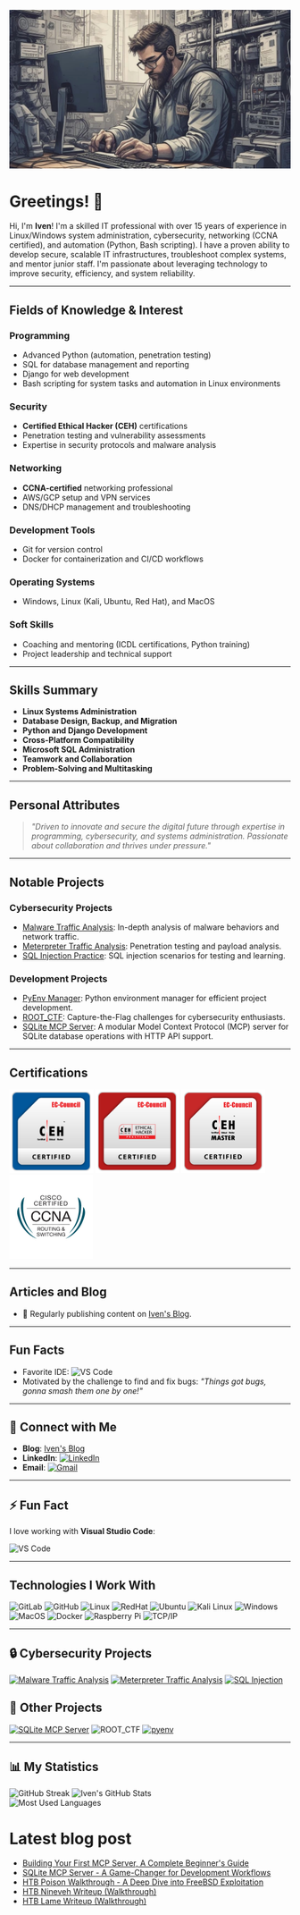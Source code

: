 ![Iven's GitHub Banner](./img/cover.jpg)


# Greetings! 👋

Hi, I'm **Iven**! I'm a skilled IT professional with over 15 years of experience in
Linux/Windows system administration, cybersecurity, networking (CCNA
certified), and automation (Python, Bash scripting). I have a proven ability to
develop secure, scalable IT infrastructures, troubleshoot complex
systems, and mentor junior staff. I'm passionate about leveraging
technology to improve security, efficiency, and system reliability.

---

## Fields of Knowledge & Interest

### Programming
- Advanced Python (automation, penetration testing)
- SQL for database management and reporting
- Django for web development
- Bash scripting for system tasks and automation in Linux environments

### Security
- **Certified Ethical Hacker (CEH)** certifications
- Penetration testing and vulnerability assessments
- Expertise in security protocols and malware analysis

### Networking
- **CCNA-certified** networking professional
- AWS/GCP setup and VPN services
- DNS/DHCP management and troubleshooting

### Development Tools
- Git for version control
- Docker for containerization and CI/CD workflows

### Operating Systems
- Windows, Linux (Kali, Ubuntu, Red Hat), and MacOS

### Soft Skills
- Coaching and mentoring (ICDL certifications, Python training)
- Project leadership and technical support

---

## Skills Summary

- **Linux Systems Administration**
- **Database Design, Backup, and Migration**
- **Python and Django Development**
- **Cross-Platform Compatibility**
- **Microsoft SQL Administration**
- **Teamwork and Collaboration**
- **Problem-Solving and Multitasking**

---

## Personal Attributes
> _"Driven to innovate and secure the digital future through expertise in programming, cybersecurity, and systems administration. Passionate about collaboration and thrives under pressure."_

---

## Notable Projects

### Cybersecurity Projects
- [Malware Traffic Analysis](https://github.com/iven86/Malware-Traffic-Analysis): In-depth analysis of malware behaviors and network traffic.
- [Meterpreter Traffic Analysis](https://github.com/iven86/Meterpreter-Traffic-Analysis): Penetration testing and payload analysis.
- [SQL Injection Practice](https://github.com/iven86): SQL injection scenarios for testing and learning.

### Development Projects
- [PyEnv Manager](https://github.com/iven86/pyenv): Python environment manager for efficient project development.
- [ROOT_CTF](https://github.com/iven86): Capture-the-Flag challenges for cybersecurity enthusiasts.
- [SQLite MCP Server](https://github.com/iven86/sqlite-mcp-server): A modular Model Context Protocol (MCP) server for SQLite database operations with HTTP API support.

---

## Certifications
<p>
<a href="#"><img src="./img/CEH.png" alt="CEH" height="150" /></a>
<a href="#"><img src="./img/CEHPRACTICAL.png" alt="CEH Practical" height="150" /></a>
<a href="#"><img src="./img/CEHMASTER.png" alt="CEH Master" height="150" /></a>
<a href="#"><img src="./img/ccna-routing-switching.png" alt="CCNA Routing & Switching" height="150" /></a>
</p>

---

## Articles and Blog
- 📄 Regularly publishing content on [Iven's Blog](http://www.iven.in/).

---

## Fun Facts
- Favorite IDE: ![VS Code](https://img.shields.io/badge/-Visual%20Studio%20Code-000000?style=flat-square&logo=visual-studio-code&logoColor=007ACC)
- Motivated by the challenge to find and fix bugs: _"Things got bugs, gonna smash them one by one!"_

---

## 🔖 Connect with Me

- **Blog**: [Iven's Blog](http://www.iven.in/)
- **LinkedIn**: [![LinkedIn](https://img.shields.io/badge/-LinkedIn-blue?style=flat-square&logo=LinkedIn&logoColor=white)](https://www.linkedin.com/in/iven86/)
- **Email**: [![Gmail](https://img.shields.io/badge/-Gmail-c14438?style=flat-square&logo=Gmail&logoColor=white)](mailto:ivenprvb@gmail.com)

---

## ⚡ Fun Fact

I love working with **Visual Studio Code**:

![VS Code](https://img.shields.io/badge/-VS%20Code-000000?style=flat&logo=visual-studio-code&logoColor=white)

---

## Technologies I Work With

![GitLab](https://img.shields.io/badge/-GitLab-000000?style=flat&logo=GitLab&logoColor=fc5a24)
![GitHub](https://img.shields.io/badge/-GitHub-000000?style=flat&logo=github&logoColor=FFFFFF)
![Linux](https://img.shields.io/badge/-Linux-000000?style=flat&logo=linux&logoColor=FCC624)
![RedHat](https://img.shields.io/badge/-RedHat-000000?style=flat&logo=RedHat&logoColor=fc5a24)
![Ubuntu](https://img.shields.io/badge/-Ubuntu-000000?style=flat&logo=Ubuntu&logoColor=FCC624)
![Kali Linux](https://img.shields.io/badge/-Kali%20Linux-000000?style=flat&logo=KaliLinux&logoColor=FCC624)
![Windows](https://img.shields.io/badge/-Windows-000000?style=flat&logo=windows&logoColor=FCC624)
![MacOS](https://img.shields.io/badge/-MacOS-000000?style=flat&logo=Apple&logoColor=FCC624)
![Docker](https://img.shields.io/badge/-Docker-000000?style=flat&logo=docker&logoColor=FCC624)
![Raspberry Pi](https://img.shields.io/badge/-Raspberry%20Pi-000000?style=flat&logo=raspberrypi&logoColor=FCC624)
![TCP/IP](https://img.shields.io/badge/-TCP/IP-000000?style=flat&logo=cisco&logoColor=white)

---

## 🔒 Cybersecurity Projects

[![Malware Traffic Analysis](https://img.shields.io/badge/-Malware_Traffic_Analysis-000000?style=flat)](https://github.com/iven86/Malware-Traffic-Analysis)
[![Meterpreter Traffic Analysis](https://img.shields.io/badge/-Meterpreter_Traffic_Analysis-000000?style=flat)](https://github.com/iven86/Meterpreter-Traffic-Analysis)
[![SQL Injection](https://img.shields.io/badge/-%f0%9f%92%89%20SQL%20Injection-000000?style=flat)](https://github.com/iven86)

## 🚀 Other Projects

[![SQLite MCP Server](https://img.shields.io/badge/-SQLite_MCP_Server-000000?style=flat&logo=sqlite&logoColor=44A833)](https://github.com/iven86/sqlite-mcp-server)
![ROOT_CTF](https://img.shields.io/badge/-ROOT_CTF-000000?style=flat&logo=sharp)
[![pyenv](https://img.shields.io/badge/-pyenv-000000?style=flat&logo=git&logoColor=F05032)](https://github.com/iven86/pyenv)

---

## 📊 My Statistics

![GitHub Streak](https://github-readme-streak-stats.herokuapp.com/?user=iven86&theme=dark)
![Iven's GitHub Stats](https://github-readme-stats.vercel.app/api?username=iven86&count_private=true&show_icons=true&theme=dark)<br>
![Most Used Languages](https://github-readme-stats.vercel.app/api/top-langs/?username=iven86&layout=compact&theme=dark)<br>

# Latest blog post
<!-- BLOG-POST-LIST:START -->
- [Building Your First MCP Server, A Complete Beginner&#39;s Guide](https://iven86.github.io/posts/Building-Your-First-MCP-Server/)
- [SQLite MCP Server - A Game-Changer for Development Workflows](https://iven86.github.io/posts/SQLite-MCP-Server/)
- [HTB Poison Walkthrough - A Deep Dive into FreeBSD Exploitation](https://iven86.github.io/posts/Poison/)
- [HTB Nineveh Writeup &lpar;Walkthrough&rpar;](https://iven86.github.io/posts/Nineveh/)
- [HTB Lame Writeup &lpar;Walkthrough&rpar;](https://iven86.github.io/posts/Lame/)
<!-- BLOG-POST-LIST:END -->
